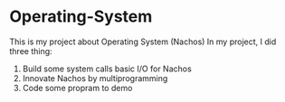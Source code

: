 # Operating-System
This is my project about Operating System (Nachos)
In my project, I did three thing:
  1. Build some system calls basic I/O for Nachos
  2. Innovate Nachos by multiprogramming
  3. Code some propram to demo
